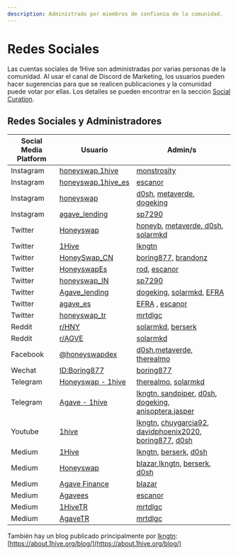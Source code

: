 ```yaml
---
description: Administrado por miembros de confianza de la comunidad.
---
```


# Redes Sociales

Las cuentas sociales de 1Hive son administradas por varias personas de la comunidad. Al usar el canal de Discord de Marketing, los usuarios pueden hacer sugerencias para que se realicen publicaciones y la comunidad puede votar por ellas. Los detalles se pueden encontrar en la sección [Social Curation](social-curation.md).

## Redes Sociales y Administradores

| Social Media Platform | Usuario                                                               | Admin/s                                                                                                                                                                                                                                                                                          |
| --------------------- | --------------------------------------------------------------------- | ------------------------------------------------------------------------------------------------------------------------------------------------------------------------------------------------------------------------------------------------------------------------------------------------ |
| Instagram             | [honeyswap.1hive](https://www.instagram.com/honeyswap.1hive/)         | [monstrosity](https://forum.1hive.org/u/monstrosity/summary)                                                                                                                                                                                                                                     |
| Instagram             | [honeyswap.1hive\_es](https://www.instagram.com/honeyswap.1hive\_es/) | [escanor](https://forum.1hive.org/u/escanor/summary)                                                                                                                                                                                                                                             |
| Instagram             | [honeyswap](https://www.instagram.com/honeyswap/)                     | [d0sh](https://forum.1hive.org/u/d0sh/summary), [metaverde](https://forum.1hive.org/u/metaverde/summary), [dogeking](https://forum.1hive.org/u/dogeking/summary)                                                                                                                                 |
| Instagram             | [agave\_lending](https://www.instagram.com/agave\_lending/)           | [sp7290](https://forum.1hive.org/u/sp7290/summary)                                                                                                                                                                                                                                               |
| Twitter               | [Honeyswap](https://twitter.com/Honeyswap)                            | [honeyb](https://forum.1hive.org/u/honeyb), [metaverde](https://forum.1hive.org/u/metaverde/summary),[ d0sh](https://forum.1hive.org/u/d0sh/summary), [solarmkd](https://forum.1hive.org/u/solarmkd/summary)                                                                                     |
| Twitter               | [1Hive](https://twitter.com/1HiveOrg)                                 | [lkngtn](https://forum.1hive.org/u/lkngtn)                                                                                                                                                                                                                                                       |
| Twitter               | [HoneySwap\_CN](https://twitter.com/HoneySwap\_CN)                    | [boring877](https://forum.1hive.org/u/boring877/summary), [brandonz](https://forum.1hive.org/u/brandonz/summary)                                                                                                                                                                                 |
| Twitter               | [HoneyswapEs](https://twitter.com/HoneyswapEs)                        | [rod](https://forum.1hive.org/u/rod/summary), [escanor](https://forum.1hive.org/u/escanor/summary)                                                                                                                                                                                               |
| Twitter               | [honeyswap\_IN](https://twitter.com/honeyswap\_IN)                    | [sp7290](https://forum.1hive.org/u/sp7290/summary)                                                                                                                                                                                                                                               |
| Twitter               | [Agave\_lending](https://twitter.com/Agave\_lending/)                 | [dogeking](https://forum.1hive.org/u/dogeking/summary), [solarmkd](https://forum.1hive.org/u/solarmkd/summary), [EFRA](https://forum.1hive.org/u/efra)                                                                                                                                           |
| Twitter               | [agave\_es](https://twitter.com/agave\_es)                            |  [EFRA](https://forum.1hive.org/u/efra) , [escanor](https://forum.1hive.org/u/escanor/summary)                                                                                                                                                                                                   |
| Twitter               | [honeyswap\_tr](https://twitter.com/honeyswap\_tr)                    | [mrtdlgc](https://forum.1hive.org/u/mrtdlgc/summary)                                                                                                                                                                                                                                             |
| Reddit                | [r/HNY](https://www.reddit.com/r/HNY/)                                | [solarmkd](https://forum.1hive.org/u/solarmkd/summary), [berserk](https://forum.1hive.org/u/berserk/summary)                                                                                                                                                                                     |
| Reddit                | [r/AGVE](https://www.reddit.com/r/AGVE/)                              | [solarmkd](https://forum.1hive.org/u/solarmkd/summary)                                                                                                                                                                                                                                           |
| Facebook              | [@honeyswapdex](https://www.facebook.com/honeyswapdex/)               | [d0sh](https://forum.1hive.org/u/d0sh/summary),[metaverde](https://forum.1hive.org/u/metaverde/summary), [therealmo](https://forum.1hive.org/u/therealmo/summary)                                                                                                                                |
| Wechat                | [ID:Boring877](https://bit.ly/38UuWeJ)                                | [boring877](https://forum.1hive.org/u/boring877/summary)                                                                                                                                                                                                                                         |
| Telegram              | [Honeyswap - 1hive](https://t.me/honeyswapDEX)                        | [therealmo](https://forum.1hive.org/u/therealmo/summary), [solarmkd](https://forum.1hive.org/u/solarmkd/summary)                                                                                                                                                                                 |
| Telegram              | [Agave - 1hive](https://t.me/Agave1Hive)                              | [lkngtn](https://forum.1hive.org/u/lkngtn),[ sandpiper](https://forum.1hive.org/u/befitsandpiper), [d0sh](https://forum.1hive.org/u/d0sh), [dogeking](https://forum.1hive.org/u/dogeking/summary), [anisoptera](https://forum.1hive.org/u/anisoptera),[jasper](https://forum.1hive.org/u/jasper) |
| Youtube               | [1hive](https://www.youtube.com/channel/UCg0yASRY6TmXDryitYvsJOQ)     | [lkngtn](https://forum.1hive.org/u/lkngtn), [chuygarcia92](https://forum.1hive.org/u/chuygarcia92/summary), [davidphoenix2020](https://forum.1hive.org/u/davidphoenix2020/summary), [boring877](https://forum.1hive.org/u/boring877/summary), [d0sh](https://forum.1hive.org/u/d0sh)             |
| Medium                | [1Hive](https://medium.com/1hive)                                     | [lkngtn](https://forum.1hive.org/u/lkngtn), [berserk](https://forum.1hive.org/u/berserk), [d0sh](https://forum.1hive.org/u/d0sh)                                                                                                                                                                 |
| Medium                | [Honeyswap](https://medium.com/honeyswap)                             |  [blazar](https://forum.1hive.org/u/blazar),[lkngtn](https://forum.1hive.org/u/lkngtn), [berserk](https://forum.1hive.org/u/berserk), [d0sh](https://forum.1hive.org/u/d0sh)                                                                                                                     |
| Medium                | [Agave Finance](https://agavefinance.medium.com)                      |  [blazar](https://forum.1hive.org/u/blazar)                                                                                                                                                                                                                                                      |
| Medium                | [Agavees](https://medium.com/agavees)                                 | [escanor](https://forum.1hive.org/u/escanor/summary)                                                                                                                                                                                                                                             |
| Medium                | [1HiveTR](https://medium.com/1hivetr)                                 | [mrtdlgc](https://forum.1hive.org/u/mrtdlgc/summary)                                                                                                                                                                                                                                             |
| Medium                | [AgaveTR](https://medium.com/agavetr)                                 | [mrtdlgc](https://forum.1hive.org/u/mrtdlgc/summary)                                                                                                                                                                                                                                             |

También hay un blog publicado principalmente por [lkngtn](https://forum.1hive.org/u/lkngtn): [https://about.1hive.org/blog/](https://about.1hive.org/blog/)
